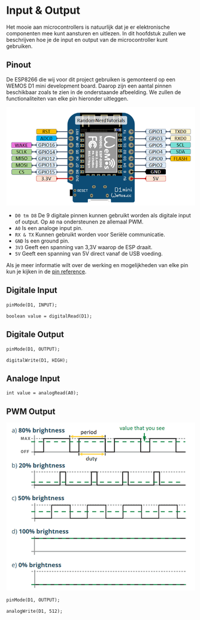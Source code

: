 # Input & Output
Het mooie aan microcontrollers is natuurlijk dat je er elektronische componenten mee kunt aansturen en uitlezen. In dit hoofdstuk zullen we beschrijven hoe je de input en output van de microcontroller kunt gebruiken.

## Pinout
De ESP8266 die wij voor dit project gebruiken is gemonteerd op een WEMOS D1 mini development board. Daarop zijn een aantal pinnen beschikbaar zoals te zien in de onderstaande afbeelding. We zullen de functionaliteiten van elke pin hieronder uitleggen.

![WEMOS D1 Mini](../assets/images/WEMOS-D1-mini.png)

  - `D0 tm D8` De 9 digitale pinnen kunnen gebruikt worden als digitale input of output. Op `A0` na ondersteunen ze allemaal PWM.
  - `A0` Is een analoge input pin.
  - `RX & TX` Kunnen gebruikt worden voor Seriële communicatie.
  - `GND` Is een ground pin.
  - `3V3` Geeft een spanning van 3,3V waarop de ESP draait.
  - `5V` Geeft een spanning van 5V direct vanaf de USB voeding.

Als je meer informatie wilt over de werking en mogelijkheden van elke pin kun je kijken in de [pin reference](https://randomnerdtutorials.com/esp8266-pinout-reference-gpios/).

## Digitale Input

```arduino
pinMode(D1, INPUT);
```

```arduino
boolean value = digitalRead(D1);
```

## Digitale Output

```arduino
pinMode(D1, OUTPUT);
```

```arduino
digitalWrite(D1, HIGH);
```

## Analoge Input
```arduino
int value = analogRead(A0);
```

## PWM Output

![PWM](../assets/images/pwm.png)

```arduino
pinMode(D1, OUTPUT);
```

```arduino
analogWrite(D1, 512);
```
